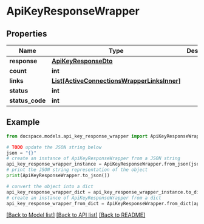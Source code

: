 # ApiKeyResponseWrapper


## Properties

Name | Type | Description | Notes
------------ | ------------- | ------------- | -------------
**response** | [**ApiKeyResponseDto**](ApiKeyResponseDto.md) |  | [optional] 
**count** | **int** |  | [optional] 
**links** | [**List[ActiveConnectionsWrapperLinksInner]**](ActiveConnectionsWrapperLinksInner.md) |  | [optional] 
**status** | **int** |  | [optional] 
**status_code** | **int** |  | [optional] 

## Example

```python
from docspace.models.api_key_response_wrapper import ApiKeyResponseWrapper

# TODO update the JSON string below
json = "{}"
# create an instance of ApiKeyResponseWrapper from a JSON string
api_key_response_wrapper_instance = ApiKeyResponseWrapper.from_json(json)
# print the JSON string representation of the object
print(ApiKeyResponseWrapper.to_json())

# convert the object into a dict
api_key_response_wrapper_dict = api_key_response_wrapper_instance.to_dict()
# create an instance of ApiKeyResponseWrapper from a dict
api_key_response_wrapper_from_dict = ApiKeyResponseWrapper.from_dict(api_key_response_wrapper_dict)
```
[[Back to Model list]](../README.md#documentation-for-models) [[Back to API list]](../README.md#documentation-for-api-endpoints) [[Back to README]](../README.md)


